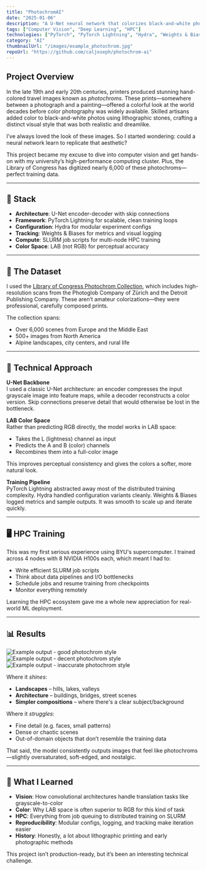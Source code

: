 ```yaml
---
title: "PhotochromAI"
date: "2025-01-06"
description: "A U-Net neural network that colorizes black-and-white photos in the style of 1890s photochrom prints. Trained on Library of Congress archives using university HPC resources."
tags: ["Computer Vision", "Deep Learning", "HPC"]
technologies: ["PyTorch", "PyTorch Lightning", "Hydra", "Weights & Biases", "SLURM"]
category: "AI"
thumbnailUrl: "/images/example_photochrom.jpg"
repoUrl: "https://github.com/caljoseph/photochrom-ai"
---
```

## Project Overview

In the late 19th and early 20th centuries, printers produced stunning hand-colored travel images known as *photochroms*. These prints—somewhere between a photograph and a painting—offered a colorful look at the world decades before color photography was widely available. Skilled artisans added color to black-and-white photos using lithographic stones, crafting a distinct visual style that was both realistic and dreamlike.

I’ve always loved the look of these images. So I started wondering: could a neural network learn to replicate that aesthetic?

This project became my excuse to dive into computer vision and get hands-on with my university’s high-performance computing cluster. Plus, the Library of Congress has digitized nearly 6,000 of these photochroms—perfect training data.

---

## 🧱 Stack

- **Architecture**: U-Net encoder-decoder with skip connections
- **Framework**: PyTorch Lightning for scalable, clean training loops
- **Configuration**: Hydra for modular experiment configs
- **Tracking**: Weights & Biases for metrics and visual logging
- **Compute**: SLURM job scripts for multi-node HPC training
- **Color Space**: LAB (not RGB) for perceptual accuracy

---

## 🎨 The Dataset

I used the [Library of Congress Photochrom Collection](https://www.loc.gov/pictures/collection/pgz/), which includes high-resolution scans from the Photoglob Company of Zürich and the Detroit Publishing Company. These aren’t amateur colorizations—they were professional, carefully composed prints.

The collection spans:
- Over 6,000 scenes from Europe and the Middle East
- 500+ images from North America
- Alpine landscapes, city centers, and rural life

---

## 🔬 Technical Approach

**U-Net Backbone**  
I used a classic U-Net architecture: an encoder compresses the input grayscale image into feature maps, while a decoder reconstructs a color version. Skip connections preserve detail that would otherwise be lost in the bottleneck.

**LAB Color Space**  
Rather than predicting RGB directly, the model works in LAB space:
- Takes the L (lightness) channel as input
- Predicts the A and B (color) channels
- Recombines them into a full-color image

This improves perceptual consistency and gives the colors a softer, more natural look.

**Training Pipeline**  
PyTorch Lightning abstracted away most of the distributed training complexity. Hydra handled configuration variants cleanly. Weights & Biases logged metrics and sample outputs. It was smooth to scale up and iterate quickly.

---

## 🖥️ HPC Training

This was my first serious experience using BYU's supercomputer. I trained across 4 nodes with 8 NVIDIA H100s each, which meant I had to:

- Write efficient SLURM job scripts
- Think about data pipelines and I/O bottlenecks
- Schedule jobs and resume training from checkpoints
- Monitor everything remotely

Learning the HPC ecosystem gave me a whole new appreciation for real-world ML deployment.

---

## 📊 Results

![Example output - good photochrom style](/images/good_photochrom.png)
![Example output - decent photochrom style](/images/decent_photochrom.png)
![Example output - inaccurate photochrom style](/images/inaccurate_photochrom.png)

Where it *shines*:
- **Landscapes** – hills, lakes, valleys
- **Architecture** – buildings, bridges, street scenes
- **Simpler compositions** – where there's a clear subject/background

Where it *struggles*:
- Fine detail (e.g. faces, small patterns)
- Dense or chaotic scenes
- Out-of-domain objects that don’t resemble the training data

That said, the model consistently outputs images that feel like photochroms—slightly oversaturated, soft-edged, and nostalgic.

---

## 🧠 What I Learned

- **Vision**: How convolutional architectures handle translation tasks like grayscale-to-color
- **Color**: Why LAB space is often superior to RGB for this kind of task
- **HPC**: Everything from job queuing to distributed training on SLURM
- **Reproducibility**: Modular configs, logging, and tracking make iteration easier
- **History**: Honestly, a lot about lithographic printing and early photographic methods

This project isn’t production-ready, but it’s been an interesting technical challenge.